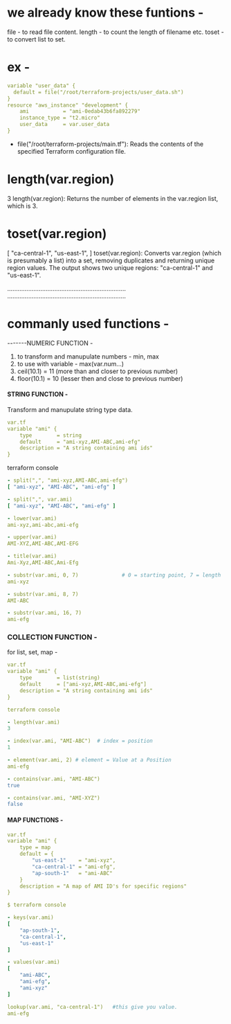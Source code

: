 # we already know these funtions - 
file - to read file content.
length - to count the length of filename etc.
toset - to convert list to set.

# ex - 
```yaml
variable "user_data" {
  default = file("/root/terraform-projects/user_data.sh")
}
resource "aws_instance" "development" {
    ami           = "ami-0edab43b6fa892279"
    instance_type = "t2.micro"
    user_data     = var.user_data
}
```
- file("/root/terraform-projects/main.tf"): Reads the contents of the specified Terraform configuration file.

# length(var.region)
3
length(var.region): Returns the number of elements in the var.region list, which is 3.

# toset(var.region)
[
    "ca-central-1",
    "us-east-1",
]
toset(var.region): Converts var.region (which is presumably a list) into a set, removing duplicates and returning unique region values. The output shows two unique regions: "ca-central-1" and "us-east-1".

....................................................................
....................................................................
# commanly used functions - 

-------NUMERIC FUNCTION - 
1. to transform and manupulate numbers - min, max
2. to use with variable - max(var.num...)
3. ceil(10.1) = 11 (more than and closer to previous number)
4. floor(10.1) = 10 (lesser then and close to previous number)

#### STRING FUNCTION - 
Transform and manupulate string type data. 

```yml
var.tf
variable "ami" {
    type        = string
    default     = "ami-xyz,AMI-ABC,ami-efg"
    description = "A string containing ami ids"
}
```
terraform console

```yml
- split(",", "ami-xyz,AMI-ABC,ami-efg")
[ "ami-xyz", "AMI-ABC", "ami-efg" ]

- split(",", var.ami)
[ "ami-xyz", "AMI-ABC", "ami-efg" ]

- lower(var.ami)
ami-xyz,ami-abc,ami-efg

- upper(var.ami)
AMI-XYZ,AMI-ABC,AMI-EFG

- title(var.ami)
Ami-Xyz,AMI-ABC,Ami-Efg

- substr(var.ami, 0, 7)              # 0 = starting point, 7 = length
ami-xyz

- substr(var.ami, 8, 7)
AMI-ABC

- substr(var.ami, 16, 7)
ami-efg
```

### COLLECTION FUNCTION - 
for list, set, map -
```yml
var.tf
variable "ami" {
    type        = list(string)
    default     = ["ami-xyz,AMI-ABC,ami-efg"]
    description = "A string containing ami ids"
}

terraform console

- length(var.ami)
3

- index(var.ami, "AMI-ABC")  # index = position
1

- element(var.ami, 2) # element = Value at a Position
ami-efg

- contains(var.ami, "AMI-ABC")
true

- contains(var.ami, "AMI-XYZ")
false
```

####  MAP FUNCTIONS - 

```yml
var.tf
variable "ami" {
    type = map
    default = {
        "us-east-1"    = "ami-xyz",
        "ca-central-1" = "ami-efg",
        "ap-south-1"   = "ami-ABC"
    }
    description = "A map of AMI ID's for specific regions"
}

$ terraform console

- keys(var.ami)
[
    "ap-south-1",
    "ca-central-1",
    "us-east-1"
]

- values(var.ami)
[
    "ami-ABC",
    "ami-efg",
    "ami-xyz"
]

lookup(var.ami, "ca-central-1")   #this give you value.
ami-efg
```

